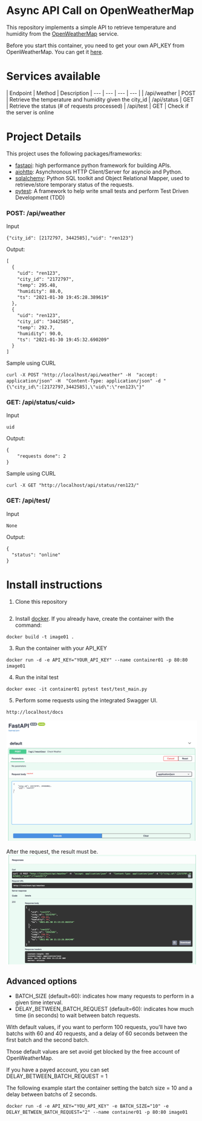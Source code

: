 # Async API Call on OpenWeatherMap

This repository implements a simple API to retrieve temperature and humidity from the [OpenWeatherMap](https://openweathermap.org) service.

Before you start this container, you need to get your own API_KEY from OpenWeatherMap. You can get it [here](https://home.openweathermap.org/users/sign_in).


# Services available
| Endpoint | Method | Description
| --- | --- | --- | --- |
| /api/weather | POST | Retrieve the temperature and humidity given the city_id
| /api/status  | GET  | Retrieve the status (# of requests processed)
| /api/test    | GET  | Check if the server is online


# Project Details
This project uses the following packages/frameworks:
- [fastapi](https://fastapi.tiangolo.com): high performance python framework for building APIs.
- [aiohttp](https://docs.aiohttp.org/en/stable/): Asynchronous HTTP Client/Server for asyncio and Python. 
- [sqlalchemy](https://www.sqlalchemy.org): Python SQL toolkit and Object Relational Mapper, used to retrieve/store temporary status of the requests.
- [pytest](https://docs.pytest.org/en/stable/): A framework to help write small tests and perform Test Driven Development (TDD)


### POST: /api/weather
Input

```
{"city_id": [2172797, 3442585],"uid": "ren123"}
``` 

Output: 
```
[
  {
    "uid": "ren123",
    "city_id": "2172797",
    "temp": 295.48,
    "humidity": 88.0,
    "ts": "2021-01-30 19:45:28.389619"
  },
  {
    "uid": "ren123",
    "city_id": "3442585",
    "temp": 292.7,
    "humidity": 90.0,
    "ts": "2021-01-30 19:45:32.690209"
  }
]
```

Sample using CURL
```
curl -X POST "http://localhost/api/weather" -H  "accept: application/json" -H  "Content-Type: application/json" -d "{\"city_id\":[2172797,3442585],\"uid\":\"ren123\"}"
```

### GET: /api/status/\<uid\>
Input
```
uid
``` 

Output: 
```
{
    "requests done": 2
}
```

Sample using CURL
``` 
curl -X GET "http://localhost/api/status/ren123/"
``` 

### GET: /api/test/
Input
``` 
None
```
Output:
```
{
  "status": "online"
}
```


# Install instructions
1. Clone this repository
```
```

2. Install [docker](). If you already have, create the container with the command:
``` 
docker build -t image01 .
```

3. Run the container with your API_KEY
``` 
docker run -d -e API_KEY="YOUR_API_KEY" --name container01 -p 80:80 image01
```

4. Run the inital test
```
docker exec -it container01 pytest test/test_main.py
```

5. Perform some requests using the integrated Swagger UI.
```
http://localhost/docs
```
<img src=img/img1.jpg>
<br>
<br>
After the request, the result must be.
<img src=img/img2.jpg>


## Advanced options
- BATCH_SIZE (default=60): indicates how many requests to perform in a given time interval.
- DELAY_BETWEEN_BATCH_REQUEST (default=60): indicates how much time (in seconds) to wait between batch requests.

With default values, if you want to perform 100 requests, you'll have two batchs with 60 and 40 requests, and a delay of 60 seconds between the first batch and the second batch.

Those default values are set avoid get blocked by the free account of OpenWeatherMap.

If you have a payed account, you can set DELAY_BETWEEN_BATCH_REQUEST = 1

The following example start the container setting the batch size = 10 and a delay between batchs of 2 seconds.

```
docker run -d -e API_KEY="YOU_API_KEY" -e BATCH_SIZE="10" -e DELAY_BETWEEN_BATCH_REQUEST="2" --name container01 -p 80:80 image01
``` 
